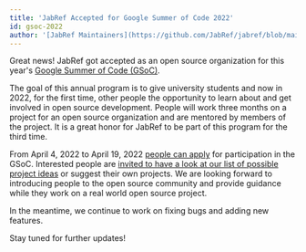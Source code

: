 ```yaml
---
title: 'JabRef Accepted for Google Summer of Code 2022'
id: gsoc-2022
author: '[JabRef Maintainers](https://github.com/JabRef/jabref/blob/main/MAINTAINERS)'
---
```


Great news! JabRef got accepted as an open source organization for this year's [Google Summer of Code (GSoC)](https://summerofcode.withgoogle.com/).

<!--more-->

The goal of this annual program is to give university students and now in 2022, for the first time, other people the opportunity to learn about and get involved in open source development.
People will work three months on a project for an open source organization and are mentored by members of the project.
It is a great honor for JabRef to be part of this program for the third time.

From April 4, 2022 to April 19, 2022 [people can apply](https://summerofcode.withgoogle.com/programs/2022/organizations/jabref-ev) for participation in the GSoC.
Interested people are [invited to have a look at our list of possible project ideas](http://www.jabref.org/GSoC2022.html) or suggest their own projects.
We are looking forward to introducing people to the open source community and provide guidance while they work on a real world open source project.

In the meantime, we continue to work on fixing bugs and adding new features.

Stay tuned for further updates!
